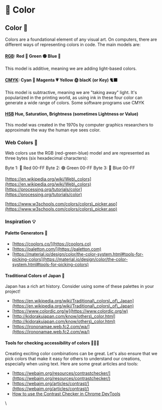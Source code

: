 # 🌈 Color

## Color 🌈

Colors are a foundational element of any visual art. On computers, there are different ways of representing colors in code. The main models are:

#### [RGB](https://en.wikipedia.org/wiki/RGB\_color\_model): Red 🔴 Green 🟢 Blue 🔵

This model is additive, meaning we are adding light-based colors.

#### [CMYK](https://en.wikipedia.org/wiki/CMYK\_color\_model): Cyan 🚙 Magenta 💗 Yellow 🌞 blacK (or Key) 🐈‍⬛

This model is subtractive, meaning we are "taking away" light. It's popularized in the printing world, as using ink in these four color can generate a wide range of colors. Some software programs use CMYK

#### [HSB](https://en.wikipedia.org/wiki/HSL\_and\_HSV) Hue, Saturation, Brightness (sometimes Lightness or Value)

This model was created in the 1970s by computer graphics researchers to approximate the way the human eye sees color.

### Web Colors 🎨

Web colors use the RGB (red-green-blue) model and are represented as three bytes (six hexadecimal characters):

Byte 1: 🔴 Red 00-FF Byte 2: 🟢 Green 00-FF Byte 3: 🔵 Blue 00-FF

[https://en.wikipedia.org/wiki/Web\_colors](https://en.wikipedia.org/wiki/Web\_colors) [https://processing.org/tutorials/color](https://processing.org/tutorials/color)

[https://www.w3schools.com/colors/colors\_picker.asp](https://www.w3schools.com/colors/colors\_picker.asp)

### Inspiration 💡

#### Palette Generators 💭

* [https://coolors.co/](https://coolors.co)
* [https://paletton.com/](https://paletton.com)
* [https://material.io/design/color/the-color-system.html#tools-for-picking-colors](https://material.io/design/color/the-color-system.html#tools-for-picking-colors)

#### Traditional Colors of Japan 🎎

Japan has a rich art history. Consider using some of these palettes in your project!

* [https://en.wikipedia.org/wiki/Traditional\_colors\_of\_Japan](https://en.wikipedia.org/wiki/Traditional\_colors\_of\_Japan)
* [https://www.colordic.org/w](https://www.colordic.org/w)
* [http://kidorakujapan.com/know/others\_color.html](http://kidorakujapan.com/know/others\_color.html)
* [https://irononamae.web.fc2.com/wa/](https://irononamae.web.fc2.com/wa/)

#### Tools for checking accessibility of colors 👩🏻‍🔧

Creating exciting color combinations can be great. Let's also ensure that we pick colors that make it easy for others to understand our creations, especially when using text. Here are some great articles and tools:

* [https://webaim.org/resources/contrastchecker/](https://webaim.org/resources/contrastchecker/)
* [https://webaim.org/articles/contrast/](https://webaim.org/articles/contrast/)
* [How to use the Contrast Checker in Chrome DevTools](https://webdesign.tutsplus.com/articles/how-to-use-the-contrast-checker-in-chrome-devtools--cms-31504)

\
